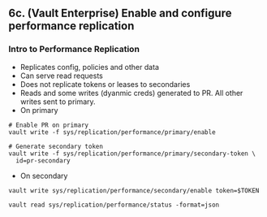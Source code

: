 ## 6c. (Vault Enterprise) Enable and configure performance replication
### Intro to Performance Replication
- Replicates config, policies and other data
- Can serve read requests
- Does not replicate tokens or leases to secondaries
- Reads and some writes (dyanmic creds) generated to PR. All other writes sent to primary.
- On primary
```
# Enable PR on primary
vault write -f sys/replication/performance/primary/enable

# Generate secondary token
vault write -f sys/replication/performance/primary/secondary-token \
  id=pr-secondary
```
- On secondary
```
vault write sys/replication/performance/secondary/enable token=$TOKEN

vault read sys/replication/performance/status -format=json
```
